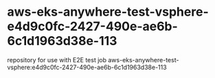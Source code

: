 # aws-eks-anywhere-test-vsphere-e4d9c0fc-2427-490e-ae6b-6c1d1963d38e-113
repository for use with E2E test job aws-eks-anywhere-test-vsphere:e4d9c0fc-2427-490e-ae6b-6c1d1963d38e-113
